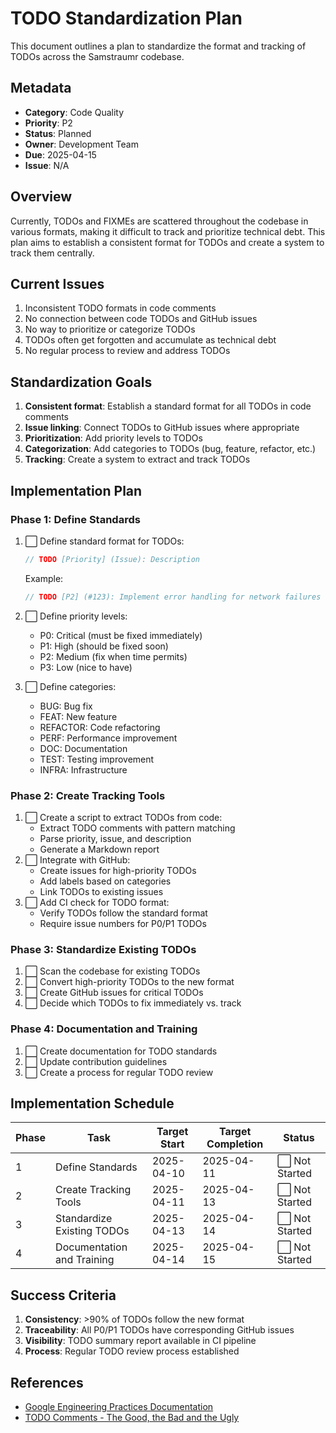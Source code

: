# TODO Standardization Plan

This document outlines a plan to standardize the format and tracking of TODOs across the Samstraumr codebase.

## Metadata

- **Category**: Code Quality
- **Priority**: P2
- **Status**: Planned
- **Owner**: Development Team
- **Due**: 2025-04-15
- **Issue**: N/A

## Overview

Currently, TODOs and FIXMEs are scattered throughout the codebase in various formats, making it difficult to track and prioritize technical debt. This plan aims to establish a consistent format for TODOs and create a system to track them centrally.

## Current Issues

1. Inconsistent TODO formats in code comments
2. No connection between code TODOs and GitHub issues
3. No way to prioritize or categorize TODOs
4. TODOs often get forgotten and accumulate as technical debt
5. No regular process to review and address TODOs

## Standardization Goals

1. **Consistent format**: Establish a standard format for all TODOs in code comments
2. **Issue linking**: Connect TODOs to GitHub issues where appropriate
3. **Prioritization**: Add priority levels to TODOs
4. **Categorization**: Add categories to TODOs (bug, feature, refactor, etc.)
5. **Tracking**: Create a system to extract and track TODOs

## Implementation Plan

### Phase 1: Define Standards

1. ⬜ Define standard format for TODOs:

   ```java
   // TODO [Priority] (Issue): Description
   ```

   Example:

   ```java
   // TODO [P2] (#123): Implement error handling for network failures
   ```
2. ⬜ Define priority levels:
   - P0: Critical (must be fixed immediately)
   - P1: High (should be fixed soon)
   - P2: Medium (fix when time permits)
   - P3: Low (nice to have)
3. ⬜ Define categories:
   - BUG: Bug fix
   - FEAT: New feature
   - REFACTOR: Code refactoring
   - PERF: Performance improvement
   - DOC: Documentation
   - TEST: Testing improvement
   - INFRA: Infrastructure

### Phase 2: Create Tracking Tools

1. ⬜ Create a script to extract TODOs from code:
   - Extract TODO comments with pattern matching
   - Parse priority, issue, and description
   - Generate a Markdown report
2. ⬜ Integrate with GitHub:
   - Create issues for high-priority TODOs
   - Add labels based on categories
   - Link TODOs to existing issues
3. ⬜ Add CI check for TODO format:
   - Verify TODOs follow the standard format
   - Require issue numbers for P0/P1 TODOs

### Phase 3: Standardize Existing TODOs

1. ⬜ Scan the codebase for existing TODOs
2. ⬜ Convert high-priority TODOs to the new format
3. ⬜ Create GitHub issues for critical TODOs
4. ⬜ Decide which TODOs to fix immediately vs. track

### Phase 4: Documentation and Training

1. ⬜ Create documentation for TODO standards
2. ⬜ Update contribution guidelines
3. ⬜ Create a process for regular TODO review

## Implementation Schedule

| Phase |            Task            | Target Start | Target Completion |    Status     |
|-------|----------------------------|--------------|-------------------|---------------|
| 1     | Define Standards           | 2025-04-10   | 2025-04-11        | ⬜ Not Started |
| 2     | Create Tracking Tools      | 2025-04-11   | 2025-04-13        | ⬜ Not Started |
| 3     | Standardize Existing TODOs | 2025-04-13   | 2025-04-14        | ⬜ Not Started |
| 4     | Documentation and Training | 2025-04-14   | 2025-04-15        | ⬜ Not Started |

## Success Criteria

1. **Consistency**: >90% of TODOs follow the new format
2. **Traceability**: All P0/P1 TODOs have corresponding GitHub issues
3. **Visibility**: TODO summary report available in CI pipeline
4. **Process**: Regular TODO review process established

## References

- [Google Engineering Practices Documentation](https://google.github.io/eng-practices/)
- [TODO Comments - The Good, the Bad and the Ugly](https://medium.com/@hardikshah_18328/todo-comment-the-good-the-bad-and-the-ugly-faa5e67abe6a)
